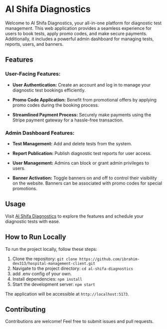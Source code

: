 # Al Shifa Diagnostics

Welcome to Al Shifa Diagnostics, your all-in-one platform for diagnostic test management. This web application provides a seamless experience for users to book tests, apply promo codes, and make secure payments. Additionally, it includes a powerful admin dashboard for managing tests, reports, users, and banners.

## Features

### User-Facing Features:
- **User Authentication:** Create an account and log in to manage your diagnostic test bookings efficiently.
  
- **Promo Code Application:** Benefit from promotional offers by applying promo codes during the booking process.
  
- **Streamlined Payment Process:** Securely make payments using the Stripe payment gateway for a hassle-free transaction.

### Admin Dashboard Features:
- **Test Management:** Add and delete tests from the system.
  
- **Report Publication:** Publish diagnostic test reports for user access.
  
- **User Management:** Admins can block or grant admin privileges to users.
  
- **Banner Activation:** Toggle banners on and off to control their visibility on the website. Banners can be associated with promo codes for special promotions.

## Usage

Visit [Al Shifa Diagnostics](https://alshifa-diagnostics-mi1357.netlify.app/) to explore the features and schedule your diagnostic tests with ease.

## How to Run Locally

To run the project locally, follow these steps:

1. Clone the repository: `git clone https://github.com/ibrahim-dev313/hospital-management-client.git`
2. Navigate to the project directory: `cd al-shifa-diagnostics`
3. add .env config of your own.
4. Install dependencies: `npm install`
5. Start the development server: `npm start`

The application will be accessible at `http://localhost:5173`.

## Contributing

Contributions are welcome! Feel free to submit issues and pull requests.


